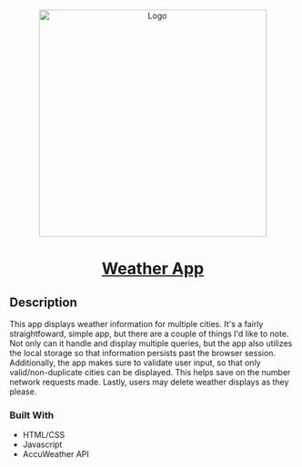 <!-- Project Intro -->
<br />
<p align="center">
  <a href="https://tolentino-weather.netlify.app/">
    <img src="https://jolentino.netlify.app/imgs/weather.gif" alt="Logo" width="400">
  </a>

  <a href="https://tolentino-weather.netlify.app/"><h1 align="center">Weather App</h1></a>

<!-- ABOUT THE PROJECT -->
## Description

This app displays weather information for multiple cities. It's a fairly straightfoward, simple app, but there are a couple of things I'd like to note.
Not only can it handle and display multiple queries, but the app also utilizes the local storage so that information persists past the browser session.
Additionally, the app makes sure to validate user input, so that only valid/non-duplicate cities can be displayed. This helps save on the number network requests made.
Lastly, users may delete weather displays as they please.

### Built With 
* HTML/CSS
* Javascript
* AccuWeather API
